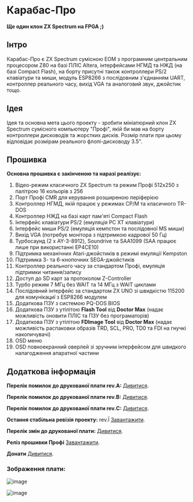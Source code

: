 # Карабас-Про

**Ще один клон ZX Spectrum на FPGA ;)**

## Інтро

Карабас-Про є ZX Spectrum сумісною ЕОМ з програмним центральним процесором Z80 на базі ПЛІС Altera, інтерфейсами НГМД та НЖД (на базі Compact Flash), 
на борту присутні також контроллери PS/2 клавіатури та миши, модуль ESP8266 з послідовним з'єднанням UART, контроллер реального часу, вихід VGA та аналоговий звук, джойстик тощо. 

## Ідея

Ідея та основна мета цього проекту - зробити мініатюрний клон ZX Spectrum сумісного компьютеру "Профі", якій би мав на борту контроллери дисководів та жорстких дисків. 
Розмір плати при цьому відповідає розмірам реального флопі-дисководу 3.5".

## Прошивка

**Основна прошивка є закінченою та наразі реалізує:**

1) Відео-режим класичного ZX Spectrum та режим Профі 512x250 з палітрою 16 кольорів з 256
2) Порт Профі CMR для керування розширеною періферією
3) Контроллер НГМД, якій працює у режимах CP/M та класичного TR-DOS
4) Контроллер НЖД на базі карт пам'яті Compact Flash
5) Інтерфейс клавіатури PS/2 (емуляція PC XT клавіатури)
6) Інтерфейс миши PS/2 (емуляція кемпстон та послідовної MS миши)
7) Вихід VGA (потребує монітора з підтримкою кадрової 50 Гц)
8) Турбосаунд (2 x AY-3-8912), Soundrive та SAA1099 (SAA працює лише при використанні EP4CE10)
9) Підтримка механічних Atari-джойстиків в режимі емуляції Kempston
10) Підтримка 3- та 6-кнопочних SEGA-джойстиків
11) Контроллер реального часу за стандартом Профі, емуляція підтримки читання/запису
12) Доступ до SD карт за протоколом Z-Controller
13) Турбо режим 7 МГц без WAIT та 14 МГц з WAIT циклами
14) Послідовний інтерфейс за стандартом ZX UNO зі швидкістю 115200 для комунікациї з ESP8266 модулем
15) Додаткова ПЗУ з системою PQ-DOS BIOS
16) Додаткова ПЗУ з утілітою **Flash Tool** від **Doctor Max** (надає можливість оновити ПЛІС та ПЗУ без програматорів)
17) Додаткова ПЗУ з утілітою **FDImage Tool** від **Doctor Max** (надає можливість распаковки образів TRD, SCL, PRO, TD0 та FDI на гнучкі накопичувачі)
18) OSD меню
19) OSD повноекранний оверлей зі зручним інтерфейсом для швидкого налагодження апаратної частини 

## Додаткова інформація

**Перелік помилок до друкованої плати rev.A:** [Дивитися](https://github.com/andykarpov/karabas-pro/blob/master/ERRATA-REVA.md).

**Перелік помилок до друкованої плати rev.B:** [Дивитися](https://github.com/andykarpov/karabas-pro/blob/master/ERRATA-REVB.md).

**Перелік помилок до друкованої плати rev.С:** [Дивитися](https://github.com/andykarpov/karabas-pro/blob/master/ERRATA-REVC.md).

**Остання стабільна ревізія проекту:** rev.Ї [Завантажити](https://github.com/andykarpov/karabas-pro/raw/master/pcb/gerbers/karabas-pro-gerbers-revEU.zip).

**Перелік змін до друкованої плати:** [Дивитися](https://github.com/andykarpov/karabas-pro/blob/master/CHANGELOG-PCB.md).

**Реліз прошивки Профі** [Завантажити](https://github.com/andykarpov/karabas-pro/releases).

**Донати** [Дивитися](https://github.com/andykarpov/karabas-pro/blob/master/DONATIONS.md).

### Зображення плати:

![image](https://github.com/andykarpov/karabas-pro/raw/master/docs/photos/karabas-pro-revER-top.png)

![image](https://github.com/andykarpov/karabas-pro/raw/master/docs/photos/karabas-pro-revER-bottom.png)

